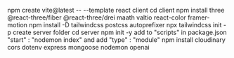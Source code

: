 npm create vite@latest -- --template react client
cd client
npm install three @react-three/fiber @react-three/drei maath valtio react-color framer-motion
npm install -D tailwindcss postcss autoprefixer
npx tailwindcss init -p
create server folder
cd server
npm init -y
add to "scripts" in package.json "start" : "nodemon index"
and add "type" : "module"
npm install cloudinary cors dotenv express mongoose nodemon openai
